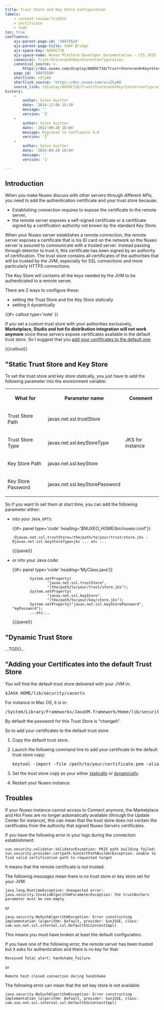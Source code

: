 ```yaml
---
title: Trust Store and Key Store Configuration
labels:
    - content-review-lts2015
    - certificate
    - todo
toc: true
confluence:
    ajs-parent-page-id: '28475524'
    ajs-parent-page-title: SOAP Bridge
    ajs-space-key: NXDOC710
    ajs-space-name: Nuxeo Platform Developer Documentation — LTS 2015
    canonical: Trust+Store+and+Key+Store+Configuration
    canonical_source: >-
        https://doc.nuxeo.com/display/NXDOC710/Trust+Store+and+Key+Store+Configuration
    page_id: '28475580'
    shortlink: vICyAQ
    shortlink_source: 'https://doc.nuxeo.com/x/vICyAQ'
    source_link: /display/NXDOC710/Trust+Store+and+Key+Store+Configuration
history:
    - 
        author: Solen Guitter
        date: '2014-12-04 15:39'
        message: ''
        version: '3'
    - 
        author: Solen Guitter
        date: '2012-09-28 18:04'
        message: Migrated to Confluence 4.0
        version: '2'
    - 
        author: Solen Guitter
        date: '2012-09-28 18:04'
        message: ''
        version: '1'

---
```

## Introduction

When you make Nuxeo discuss with other servers through different APIs, you need to add the authentication certificate and your trust store because:

*   Establishing connection requires to expose the certificate to the remote server,
*   the remote server exposes a self-signed certificate or a certificate signed by a certification authority not known by the standard Key Store.

When your Nuxeo server establishes a remote connection, the remote server exposes a certificate that is his ID card on the network so the Nuxeo server is assured to communicate with a trusted server. Instead passing through detector to trust it, this certificate has been signed by an authority of certification. The trust store contains all certificates of the authorities that will be trusted by the JVM, especially for SSL connections and more particularly HTTPS connections.

The Key Store will contains all the keys needed by the JVM to be authenticated to a remote server.

There are 2 ways to configure these:

*   setting the Trust Store and the Key Store statically
*   setting it dynamically

{{#> callout type='note' }}

If you set a custom trust store with your authorities exclusively, **Marketplace, Studio and hot fix distribution integration will not work anymore** since these servers expose certificates available in the default trust store. So I suggest that you [add your certificates to the default one](#addingcertificatestodefaulttruststore).

{{/callout}}

## <a name="staticTrustStore"></a>"Static Trust Store and Key Store

To set the trust store and key store statically, you just have to add the following parameter into the environment variable:

<table><tbody><tr><th colspan="1">

What for

</th><th colspan="1">

Parameter name

</th><th colspan="1">

Comment

</th></tr><tr><td colspan="1">

Trust Store Path

</td><td colspan="1">

javax.net.ssl.trustStore

</td><td colspan="1">

&nbsp;

</td></tr><tr><td colspan="1">

Trust Store Type

</td><td colspan="1">

javax.net.ssl.keyStoreType

</td><td colspan="1">

JKS for instance

</td></tr><tr><td colspan="1">

Key Store Path

</td><td colspan="1">

javax.net.ssl.keyStore

</td><td colspan="1">

&nbsp;

</td></tr><tr><td colspan="1">

Key Store Password

</td><td colspan="1">

javax.net.ssl.keyStorePassword

</td><td colspan="1">

&nbsp;

</td></tr></tbody></table>

So if you want to set them at start time, you can add the following parameter either:

*   into your `JAVA_OPTS`:

    {{#> panel type='code' heading='$NUXEO_HOME/bin/nuxeo.conf'}}

    ```
    -Djavax.net.ssl.trustStore=/the/path/to/your/trust/store.jks -Djavax.net.ssl.keyStoreType=jks ... etc ...

    ```

    {{/panel}}
*   or into your Java code:

    {{#> panel type='code' heading='MyClass.java'}}

    ```
            System.setProperty(
                    "javax.net.ssl.trustStore",
                    "/the/path/to/your/trust/store.jks");
            System.setProperty(
                    "javax.net.ssl.keyStore",
                    "/the/path/to/your/key/store.jks");
            System.setProperty("javax.net.ssl.keyStorePassword", "myPassword");
            ...etc...

    ```

    {{/panel}}

## <a name="dynamicTrustStore"></a>"Dynamic Trust Store

...TODO...

## <a name="addingCertificatesToDefaultTrustStore"></a>"Adding your Certificates into the default Trust Store

You will find the default trust store delivered with your JVM in:

<pre>$JAVA_HOME/lib/security/cacerts</pre>

For instance in Mac OS, it is in:

<pre>/System/Library/Frameworks/JavaVM.framework/Home/lib/security/cacerts
</pre>

By default the password for this Trust Store is "changeit".

So to add your certificates to the default trust store:

1.  Copy the default trust store.
2.  Launch the following command line to add your certificate to the default trust store copy:

    <pre>keytool -import -file /path/to/your/certificate.pem -alias NameYouWantToGiveOfYourCertificate -keystore /path/to/the/copy/of/the/default/truststore.jks -storepass changeit
    </pre>

3.  Set the trust store copy as your either [statically](#statictruststore) or [dynamically](#dynamictruststore).
4.  Restart your Nuxeo instance.

## Troubles

If your Nuxeo instance cannot access to Connect anymore, the Marketplace and Hot Fixes are no longer automatically available (through the Update Center for instance), this can mean that the trust store does not contain the certificates from the authority that signed Nuxeo Servers certificates.

If you have the following error in your logs during the connection establishment:

```
sun.security.validator.ValidatorException: PKIX path building failed: sun.security.provider.certpath.SunCertPathBuilderException: unable to find valid certification path to requested target

```

It means that the remote certificate is not trusted.

The following messages mean there is no trust store or key store set for your JVM:

```
java.lang.RuntimeException: Unexpected error: java.security.InvalidAlgorithmParameterException: the trustAnchors parameter must be non-empty

```

or

```
java.security.NoSuchAlgorithmException: Error constructing implementation (algorithm: Default, provider: SunJSSE, class: com.sun.net.ssl.internal.ssl.DefaultSSLContextImpl)

```

This means you must have broken at least the default configuration.

If you have one of the following error, the remote server has been trusted but it asks for authentication and there is no key for that:

```
Received fatal alert: handshake_failure

```

or

```
Remote host closed connection during handshake

```

The following error can mean that the set key store is not available:

```
java.security.NoSuchAlgorithmException: Error constructing implementation (algorithm: Default, provider: SunJSSE, class: com.sun.net.ssl.internal.ssl.DefaultSSLContextImpl)

```